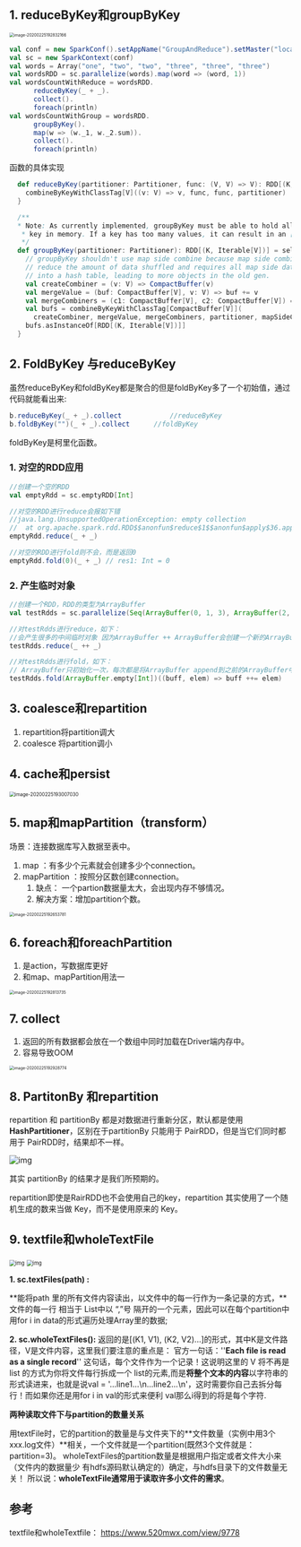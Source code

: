 
## 1. reduceByKey和groupByKey

<img src="/Users/song/Library/Application Support/typora-user-images/image-20200225192832166.png" alt="image-20200225192832166" style="zoom:50%;" />

```scala
val conf = new SparkConf().setAppName("GroupAndReduce").setMaster("local")
val sc = new SparkContext(conf)
val words = Array("one", "two", "two", "three", "three", "three")
val wordsRDD = sc.parallelize(words).map(word => (word, 1))
val wordsCountWithReduce = wordsRDD.
      reduceByKey(_ + _).
      collect().
      foreach(println)
val wordsCountWithGroup = wordsRDD.
      groupByKey().
      map(w => (w._1, w._2.sum)).
      collect().
      foreach(println)
```

函数的具体实现
```scala
  def reduceByKey(partitioner: Partitioner, func: (V, V) => V): RDD[(K, V)] = self.withScope {
    combineByKeyWithClassTag[V]((v: V) => v, func, func, partitioner)
  }
```

```scala
  /**
  * Note: As currently implemented, groupByKey must be able to hold all the key-value pairs for any
   * key in memory. If a key has too many values, it can result in an [[OutOfMemoryError]].
   */
  def groupByKey(partitioner: Partitioner): RDD[(K, Iterable[V])] = self.withScope {
    // groupByKey shouldn't use map side combine because map side combine does not
    // reduce the amount of data shuffled and requires all map side data be inserted
    // into a hash table, leading to more objects in the old gen.
    val createCombiner = (v: V) => CompactBuffer(v)
    val mergeValue = (buf: CompactBuffer[V], v: V) => buf += v
    val mergeCombiners = (c1: CompactBuffer[V], c2: CompactBuffer[V]) => c1 ++= c2
    val bufs = combineByKeyWithClassTag[CompactBuffer[V]](
      createCombiner, mergeValue, mergeCombiners, partitioner, mapSideCombine = false)
    bufs.asInstanceOf[RDD[(K, Iterable[V])]]
  }
```



## 2. FoldByKey 与reduceByKey

虽然reduceByKey和foldByKey都是聚合的但是foldByKey多了一个初始值，通过代码就能看出来:

```java
b.reduceByKey(_ + _).collect			//reduceByKey
b.foldByKey("")(_ + _).collect		//foldByKey 
```

foldByKey是柯里化函数。

### 1. 对空的RDD应用

```scala
//创建一个空的RDD
val emptyRdd = sc.emptyRDD[Int]

//对空的RDD进行reduce会报如下错
//java.lang.UnsupportedOperationException: empty collection
//  at org.apache.spark.rdd.RDD$$anonfun$reduce$1$$anonfun$apply$36.apply(RDD.scala:1027)
emptyRdd.reduce(_ + _)

//对空的RDD进行fold则不会，而是返回0
emptyRdd.fold(0)(_ + _) // res1: Int = 0
```



### 2. 产生临时对象

```scala
//创建一个RDD，RDD的类型为ArrayBuffer
val testRdds = sc.parallelize(Seq(ArrayBuffer(0, 1, 3), ArrayBuffer(2, 4, 5)))

//对testRdds进行reduce，如下：
//会产生很多的中间临时对象 因为ArrayBuffer ++ ArrayBuffer会创建一个新的ArrayBuffer对象
testRdds.reduce(_ ++ _)

//对testRdds进行fold，如下：
// ArrayBuffer只初始化一次，每次都是将ArrayBuffer append到之前的ArrayBuffer中，不会产生中间临时对象
testRdds.fold(ArrayBuffer.empty[Int])((buff, elem) => buff ++= elem)
```



##  3. coalesce和repartition

1. repartition将partition调大
2. coalesce 将partition调小



##  4. cache和persist

<img src="/Users/song/Library/Application Support/typora-user-images/image-20200225193007030.png" alt="image-20200225193007030" style="zoom: 60%;" />



## 5. map和mapPartition（transform）

场景：连接数据库写入数据至表中。

1. map ：有多少个元素就会创建多少个connection。
2. mapPartition ：按照分区数创建connection。
   1. 缺点： 一个partion数据量太大，会出现内存不够情况。
   2. 解决方案：增加partition个数。

<img src="/Users/song/Library/Application Support/typora-user-images/image-20200225192653781.png" alt="image-20200225192653781" style="zoom:50%;" />



## 6. foreach和foreachPartition

1. 是action，写数据库更好
2. 和map、mapPartition用法一

<img src="/Users/song/Library/Application Support/typora-user-images/image-20200225192813735.png" alt="image-20200225192813735" style="zoom:50%;" />



## 7. collect

1. 返回的所有数据都会放在一个数组中同时加载在Driver端内存中。
2. 容易导致OOM

<img src="/Users/song/Library/Application Support/typora-user-images/image-20200225192928774.png" alt="image-20200225192928774" style="zoom:50%;" />



## 8. PartitonBy 和repartition

repartition 和 partitionBy 都是对数据进行重新分区，默认都是使用 **HashPartitioner**，区别在于partitionBy 只能用于 PairRDD，但是当它们同时都用于 PairRDD时，结果却不一样。

![img](https://tva1.sinaimg.cn/large/00831rSTgy1gcowhxlku8j30pz05y3z2.jpg)

其实 partitionBy 的结果才是我们所预期的。

repartition即使是RairRDD也不会使用自己的key，repartition 其实使用了一个随机生成的数来当做 Key，而不是使用原来的 Key。



## 9. textfile和wholeTextFile

<img src="https://tva1.sinaimg.cn/large/00831rSTgy1gcoyvjdczjj30vc0g1gpl.jpg" alt="img" style="zoom:67%;" />

<img src="https://tva1.sinaimg.cn/large/00831rSTgy1gcoyvvy7nsj30t40ho0wj.jpg" alt="img" style="zoom:67%;" />

**1. sc.textFiles(path) :**

**能将path 里的所有文件内容读出，以文件中的每一行作为一条记录的方式，**文件的每一行 相当于 List中以 “,”号 隔开的一个元素，因此可以在每个partition中用for i in data的形式遍历处理Array里的数据;

**2. sc.wholeTextFiles():**
返回的是[(K1, V1), (K2, V2)...]的形式，其中K是文件路径，V是文件内容，这里我们要注意的重点是：
官方一句话：''**Each file is read as a single record**'' 这句话，每个文件作为一个记录！这说明这里的 V 将不再是 list 的方式为你将文件每行拆成一个 list的元素,而是**将整个文本的内容**以字符串的形式读进来，也就是说val = '...line1...\n...line2...\n'，这时需要你自己去拆分每行！而如果你还是用for i in val的形式来便利 val那么i得到的将是每个字符.

**两种读取文件下与partition的数量关系**

用textFile时，它的partition的数量是与文件夹下的**文件数量（实例中用3个xxx.log文件）**相关，一个文件就是一个partition(既然3个文件就是：partition=3)。
wholeTextFiles的partition数量是根据用户指定或者文件大小来（文件内的数据量少 有hdfs源码默认确定的）确定，与hdfs目录下的文件数量无关！ 所以说：**wholeTextFile通常用于读取许多小文件的需求**。







## 参考

textfile和wholeTextfile： https://www.520mwx.com/view/9778

